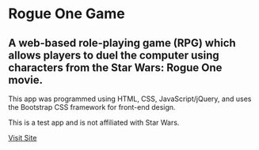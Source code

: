 # Rogue One Game

## A web-based role-playing game (RPG) which allows players to duel the computer using characters from the Star Wars: Rogue One movie.

This app was programmed using HTML, CSS, JavaScript/jQuery, and uses the Bootstrap CSS framework for front-end design.

This is a test app and is not affiliated with Star Wars.

[Visit Site](https://alankemsley.github.io/rpg-game/)

